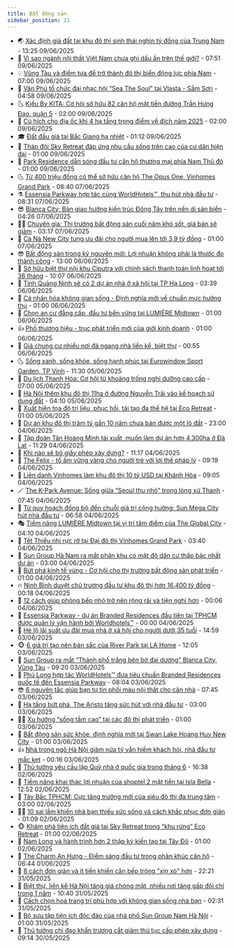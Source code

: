```yaml
---
title: Bất động sản
sidebar_position: 21
---
```


<!-- dantri-bat-dong-san:START -->
- 🌏 [Xác định giá đất tại khu đô thị sinh thái nghìn tỷ đồng của Trung Nam](https://dantri.com.vn/bat-dong-san/xac-dinh-gia-dat-tai-khu-do-thi-sinh-thai-nghin-ty-dong-cua-trung-nam-20250609191530511.htm) - 13:25 09/06/2025
- 👹 [Vì sao ngành nội thất Việt Nam chưa ghi dấu ấn trên thế giới?](https://dantri.com.vn/bat-dong-san/vi-sao-nganh-noi-that-viet-nam-chua-ghi-dau-an-tren-the-gioi-20250607213731069.htm) - 07:51 09/06/2025
- 💡 [Vũng Tàu và điểm tựa để trở thành đô thị biển động lực phía Nam](https://dantri.com.vn/bat-dong-san/vung-tau-va-diem-tua-de-tro-thanh-do-thi-bien-dong-luc-phia-nam-20250609134251535.htm) - 07:00 09/06/2025
- 🌋 [Văn Phú tổ chức đại nhạc hội “Sea The Soul” tại Vlasta - Sầm Sơn](https://dantri.com.vn/bat-dong-san/van-phu-to-chuc-dai-nhac-hoi-sea-the-soul-tai-vlasta-sam-son-20250609114535555.htm) - 04:58 09/06/2025
- 🌜 [Kiều By KITA: Cơ hội sở hữu 82 căn hộ mặt tiền đường Trần Hưng Đạo, quận 5](https://dantri.com.vn/bat-dong-san/kieu-by-kita-co-hoi-so-huu-82-can-ho-mat-tien-duong-tran-hung-dao-quan-5-20250609085231031.htm) - 02:00 09/06/2025
- 💃 [Cú hích cho địa ốc khi 4 hạ tầng trọng điểm về đích năm 2025](https://dantri.com.vn/bat-dong-san/cu-hich-cho-dia-oc-khi-4-ha-tang-trong-diem-ve-dich-nam-2025-20250608224524611.htm) - 02:00 09/06/2025
- 🎓 [Đất đấu giá tại Bắc Giang hạ nhiệt](https://dantri.com.vn/bat-dong-san/dat-dau-gia-tai-bac-giang-ha-nhiet-20250609025934635.htm) - 01:12 09/06/2025
- 🌝 [Tháp đôi Sky Retreat đáp ứng nhu cầu sống trên cao của cư dân hiện đại](https://dantri.com.vn/bat-dong-san/thap-doi-sky-retreat-dap-ung-nhu-cau-song-tren-cao-cua-cu-dan-hien-dai-20250608233228930.htm) - 01:00 09/06/2025
- 🧐 [Park Residence dẫn sóng đầu tư căn hộ thương mại phía Nam Thủ đô](https://dantri.com.vn/bat-dong-san/park-residence-dan-song-dau-tu-can-ho-thuong-mai-phia-nam-thu-do-20250607163622414.htm) - 01:00 09/06/2025
- 🌜 [Từ 400 triệu đồng có thể sở hữu căn hộ The Opus One, Vinhomes Grand Park](https://dantri.com.vn/bat-dong-san/tu-400-trieu-dong-co-the-so-huu-can-ho-the-opus-one-vinhomes-grand-park-20250607152908582.htm) - 08:40 07/06/2025
- ⚗️ [Essensia Parkway hợp tác cùng WorldHotels™, thu hút nhà đầu tư](https://dantri.com.vn/bat-dong-san/essensia-parkway-hop-tac-cung-worldhotels-thu-hut-nha-dau-tu-20250607152337585.htm) - 08:31 07/06/2025
- 😎 [Blanca City: Bản giao hưởng kiến trúc Đông Tây trên nền di sản biển](https://dantri.com.vn/bat-dong-san/blanca-city-ban-giao-huong-kien-truc-dong-tay-tren-nen-di-san-bien-20250607111100353.htm) - 04:26 07/06/2025
- 🧑‍🏫 [Chuyên gia: Thị trường bất động sản cuối năm khó sốt, giá bán sẽ giảm](https://dantri.com.vn/bat-dong-san/chuyen-gia-thi-truong-bat-dong-san-cuoi-nam-kho-sot-gia-ban-se-giam-20250607023926853.htm) - 03:17 07/06/2025
- 💪 [Cà Ná New City tung ưu đãi cho người mua lên tới 3,9 tỷ đồng](https://dantri.com.vn/bat-dong-san/ca-na-new-city-tung-uu-dai-cho-nguoi-mua-len-toi-39-ty-dong-20250606145232980.htm) - 01:00 07/06/2025
- 😎 [Bất động sản trong kỷ nguyên mới: Lợi nhuận không phải là thước đo thành công](https://dantri.com.vn/bat-dong-san/bat-dong-san-trong-ky-nguyen-moi-loi-nhuan-khong-phai-la-thuoc-do-thanh-cong-20250606154650120.htm) - 13:00 06/06/2025
- 🧠 [Sở hữu biệt thự nội khu Ciputra với chính sách thanh toán linh hoạt tới 36 tháng](https://dantri.com.vn/bat-dong-san/so-huu-biet-thu-noi-khu-ciputra-voi-chinh-sach-thanh-toan-linh-hoat-toi-36-thang-20250606164104076.htm) - 10:07 06/06/2025
- 🧰 [Tỉnh Quảng Ninh sẽ có 2 dự án nhà ở xã hội tại TP Hạ Long](https://dantri.com.vn/bat-dong-san/tinh-quang-ninh-se-co-2-du-an-nha-o-xa-hoi-tai-tp-ha-long-20250602012150787.htm) - 03:39 06/06/2025
- 🤩 [Cá nhân hóa không gian sống - Định nghĩa mới về chuẩn mực hưởng thụ](https://dantri.com.vn/bat-dong-san/ca-nhan-hoa-khong-gian-song-dinh-nghia-moi-ve-chuan-muc-huong-thu-20250605154824492.htm) - 01:00 06/06/2025
- 🦆 [Chọn an cư đẳng cấp, đầu tư bền vững tại LUMIÈRE Midtown](https://dantri.com.vn/bat-dong-san/chon-an-cu-dang-cap-dau-tu-ben-vung-tai-lumiere-midtown-20250605154104194.htm) - 01:00 06/06/2025
- 👍 [Phố thương hiệu - trục phát triển mới của giới kinh doanh](https://dantri.com.vn/bat-dong-san/pho-thuong-hieu-truc-phat-trien-moi-cua-gioi-kinh-doanh-20250605153309393.htm) - 01:00 06/06/2025
- 🙉 [Giá chung cư nhiều nơi đã ngang nhà liền kề, biệt thự](https://dantri.com.vn/bat-dong-san/gia-chung-cu-nhieu-noi-da-ngang-nha-lien-ke-biet-thu-20250606020336726.htm) - 00:55 06/06/2025
- 🌜 [Sống xanh, sống khỏe, sống hạnh phúc tại Eurowindow Sport Garden, TP Vinh](https://dantri.com.vn/bat-dong-san/song-xanh-song-khoe-song-hanh-phuc-tai-eurowindow-sport-garden-tp-vinh-20250605172721653.htm) - 11:30 05/06/2025
- 🌋 [Du lịch Thanh Hóa: Cơ hội từ khoảng trống nghỉ dưỡng cao cấp](https://dantri.com.vn/bat-dong-san/du-lich-thanh-hoa-co-hoi-tu-khoang-trong-nghi-duong-cao-cap-20250605134955012.htm) - 07:00 05/06/2025
- 🥰 [Hà Nội thêm khu đô thị 11ha ở đường Nguyễn Trãi vào kế hoạch sử dụng đất](https://dantri.com.vn/bat-dong-san/ha-noi-them-khu-do-thi-11ha-o-duong-nguyen-trai-vao-ke-hoach-su-dung-dat-20250605092202394.htm) - 04:10 05/06/2025
- 💯 [Xuất hiện tọa độ trị liệu, phục hồi, tái tạo đa thế hệ tại Eco Retreat](https://dantri.com.vn/bat-dong-san/xuat-hien-toa-do-tri-lieu-phuc-hoi-tai-tao-da-the-he-tai-eco-retreat-20250604213714895.htm) - 01:00 05/06/2025
- 🤩 [Dự án khu đô thị trăm tỷ gần 10 năm chưa bán được một lô đất](https://dantri.com.vn/bat-dong-san/du-an-khu-do-thi-tram-ty-gan-10-nam-chua-ban-duoc-mot-lo-dat-20250530010039994.htm) - 23:00 04/06/2025
- 💄 [Tập đoàn Tân Hoàng Minh tái xuất, muốn làm dự án hơn 4.300ha ở Đà Lạt](https://dantri.com.vn/bat-dong-san/tap-doan-tan-hoang-minh-tai-xuat-muon-lam-du-an-hon-4300ha-o-da-lat-20250604160317584.htm) - 11:29 04/06/2025
- 🦍 [Khi nào sẽ bỏ giấy phép xây dựng?](https://dantri.com.vn/bat-dong-san/khi-nao-se-bo-giay-phep-xay-dung-20250604171728249.htm) - 11:17 04/06/2025
- 🎡 [The Felix - tổ ấm vững vàng cho người trẻ với lợi thế pháp lý](https://dantri.com.vn/bat-dong-san/the-felix-to-am-vung-vang-cho-nguoi-tre-voi-loi-the-phap-ly-20250604155548003.htm) - 09:19 04/06/2025
- 🐎 [Liên danh Vinhomes làm khu đô thị 10 tỷ USD tại Khánh Hòa](https://dantri.com.vn/bat-dong-san/lien-danh-vinhomes-lam-khu-do-thi-10-ty-usd-tai-khanh-hoa-20250604092428084.htm) - 09:05 04/06/2025
- 🪄 [The K-Park Avenue: Sống giữa “Seoul thu nhỏ” trong lòng xứ Thanh](https://dantri.com.vn/bat-dong-san/the-k-park-avenue-song-giua-seoul-thu-nho-trong-long-xu-thanh-20250604141121054.htm) - 07:45 04/06/2025
- 💼 [Từ quy hoạch đồng bộ đến chuỗi giá trị cộng hưởng: Sun Mega City hút nhà đầu tư](https://dantri.com.vn/bat-dong-san/tu-quy-hoach-dong-bo-den-chuoi-gia-tri-cong-huong-sun-mega-city-hut-nha-dau-tu-20250604135633639.htm) - 06:58 04/06/2025
- 🎭 [Tiềm năng LUMIÈRE Midtown tại vị trí tâm điểm của The Global City](https://dantri.com.vn/bat-dong-san/tiem-nang-lumiere-midtown-tai-vi-tri-tam-diem-cua-the-global-city-20250604110240421.htm) - 04:10 04/06/2025
- 🐻 [Tết Thiếu nhi rực rỡ tại Đại đô thị Vinhomes Grand Park](https://dantri.com.vn/bat-dong-san/tet-thieu-nhi-ruc-ro-tai-dai-do-thi-vinhomes-grand-park-20250604101742419.htm) - 03:40 04/06/2025
- 💃 [Sun Group Hà Nam ra mắt phân khu có mật độ dân cư thấp bậc nhất dự án](https://dantri.com.vn/bat-dong-san/sun-group-ha-nam-ra-mat-phan-khu-co-mat-do-dan-cu-thap-bac-nhat-du-an-20250604092934615.htm) - 03:00 04/06/2025
- 🦣 [Bứt phá kinh tế vùng - Cơ hội cho thị trường bất động sản phát triển](https://dantri.com.vn/bat-dong-san/but-pha-kinh-te-vung-co-hoi-cho-thi-truong-bat-dong-san-phat-trien-20250603233801002.htm) - 01:00 04/06/2025
- 🔥 [Ninh Bình duyệt chủ trương đầu tư khu đô thị hơn 16.400 tỷ đồng](https://dantri.com.vn/bat-dong-san/ninh-binh-duyet-chu-truong-dau-tu-khu-do-thi-hon-16400-ty-dong-20250604001319058.htm) - 00:18 04/06/2025
- 🤩 [12 cách giúp phòng bếp nhỏ trở nên rộng rãi và tiện nghi hơn](https://dantri.com.vn/bat-dong-san/12-cach-giup-phong-bep-nho-tro-nen-rong-rai-va-tien-nghi-hon-20250603092745729.htm) - 00:06 04/06/2025
- 🥳 [Essensia Parkway - dự án Branded Residences đầu tiên tại TPHCM được quản lý vận hành bởi Worldhotels™](https://dantri.com.vn/bat-dong-san/essensia-parkway-du-an-branded-residences-dau-tien-tai-tphcm-duoc-quan-ly-van-hanh-boi-worldhotels-20250603222000296.htm) - 00:00 04/06/2025
- 🤗 [Hé lộ lãi suất ưu đãi mua nhà ở xã hội cho người dưới 35 tuổi](https://dantri.com.vn/kinh-doanh/he-lo-lai-suat-uu-dai-mua-nha-o-xa-hoi-cho-nguoi-duoi-35-tuoi-20250603163232134.htm) - 14:59 03/06/2025
- 🐵 [6 giá trị tạo nên bản sắc của River Park tại LA Home](https://dantri.com.vn/bat-dong-san/6-gia-tri-tao-nen-ban-sac-cua-river-park-tai-la-home-20250603185720608.htm) - 12:05 03/06/2025
- 🤖 [Sun Group ra mắt “Thành phố trắng bên bờ đại dương” Blanca City, Vũng Tàu](https://dantri.com.vn/bat-dong-san/sun-group-ra-mat-thanh-pho-trang-ben-bo-dai-duong-blanca-city-vung-tau-20250603160949938.htm) - 09:20 03/06/2025
- 👺 [Phú Long hợp tác WorldHotels™ đưa tiêu chuẩn Branded Residences quốc tế đến Essensia Parkway](https://dantri.com.vn/bat-dong-san/phu-long-hop-tac-worldhotels-dua-tieu-chuan-branded-residences-quoc-te-den-essensia-parkway-20250603145316704.htm) - 08:04 03/06/2025
- 😎 [6 nguyên tắc giúp bạn tự tin phối màu nội thất cho căn nhà](https://dantri.com.vn/bat-dong-san/6-nguyen-tac-giup-ban-tu-tin-phoi-mau-noi-that-cho-can-nha-20250602145719068.htm) - 07:45 03/06/2025
- 🤠 [Hạ tầng bứt phá, The Aristo tăng sức hút với nhà đầu tư](https://dantri.com.vn/bat-dong-san/ha-tang-but-pha-the-aristo-tang-suc-hut-voi-nha-dau-tu-20250603091845430.htm) - 03:00 03/06/2025
- 👨‍🏫 [Xu hướng “sống tầm cao” tại các đô thị phát triển](https://dantri.com.vn/bat-dong-san/xu-huong-song-tam-cao-tai-cac-do-thi-phat-trien-20250602155527639.htm) - 01:00 03/06/2025
- 🧰 [Bất động sản sức khỏe, định nghĩa mới tại Swan Lake Hoang Huy New City](https://dantri.com.vn/bat-dong-san/bat-dong-san-suc-khoe-dinh-nghia-moi-tai-swan-lake-hoang-huy-new-city-20250602151923098.htm) - 01:00 03/06/2025
- 👍 [Nhà trong ngõ Hà Nội giảm nửa tỷ vẫn hiếm khách hỏi, nhà đầu tư mắc kẹt](https://dantri.com.vn/bat-dong-san/nha-trong-ngo-ha-noi-giam-nua-ty-van-hiem-khach-hoi-nha-dau-tu-mac-ket-20250603032405504.htm) - 00:16 03/06/2025
- 🌈 [Thủ tướng yêu cầu lập Quỹ nhà ở quốc gia trong tháng 6](https://dantri.com.vn/bat-dong-san/thu-tuong-yeu-cau-lap-quy-nha-o-quoc-gia-trong-thang-6-20250602213901511.htm) - 16:38 02/06/2025
- 🐲 [Tiềm năng khai thác lợi nhuận của shoptel 2 mặt tiền tại Isla Bella](https://dantri.com.vn/bat-dong-san/tiem-nang-khai-thac-loi-nhuan-cua-shoptel-2-mat-tien-tai-isla-bella-20250602194757318.htm) - 12:52 02/06/2025
- 💄 [Tây Bắc TPHCM: Cực tăng trưởng mới của siêu đô thị đa trung tâm](https://dantri.com.vn/bat-dong-san/tay-bac-tphcm-cuc-tang-truong-moi-cua-sieu-do-thi-da-trung-tam-20250602093835085.htm) - 03:00 02/06/2025
- 👨‍🏫 [10 sai lầm khiến nhà bạn thiếu sức sống và cách khắc phục đơn giản](https://dantri.com.vn/bat-dong-san/10-sai-lam-khien-nha-ban-thieu-suc-song-va-cach-khac-phuc-don-gian-20250526152753817.htm) - 01:09 02/06/2025
- 🐵 [Khám phá tiện ích đắt giá tại Sky Retreat trong “khu rừng” Eco Retreat](https://dantri.com.vn/bat-dong-san/kham-pha-tien-ich-dat-gia-tai-sky-retreat-trong-khu-rung-eco-retreat-20250601175820154.htm) - 01:00 02/06/2025
- 🎉 [Nam Long và hành trình hơn 2 thập kỷ kiến tạo tại Tây Đô](https://dantri.com.vn/bat-dong-san/nam-long-va-hanh-trinh-hon-2-thap-ky-kien-tao-tai-tay-do-20250530144649604.htm) - 01:00 02/06/2025
- 💫 [The Charm An Hưng - Điểm sáng đầu tư trong phân khúc căn hộ](https://dantri.com.vn/bat-dong-san/the-charm-an-hung-diem-sang-dau-tu-trong-phan-khuc-can-ho-20250531170213729.htm) - 06:44 01/06/2025
- 🦄 [8 cách đơn giản và ít tiền khiến căn bếp trông &quot;xịn xò&quot; hơn](https://dantri.com.vn/bat-dong-san/8-cach-don-gian-va-it-tien-khien-can-bep-trong-xin-xo-hon-20250526160500790.htm) - 22:21 31/05/2025
- 🌮 [Biệt thự, liền kề Hà Nội tăng giá chóng mặt, nhiều nơi tăng gấp đôi chỉ trong 1 năm](https://dantri.com.vn/bat-dong-san/biet-thu-lien-ke-ha-noi-tang-gia-chong-mat-nhieu-noi-tang-gap-doi-chi-trong-1-nam-20250531172538131.htm) - 10:40 31/05/2025
- 💯 [Cách chọn hoa trang trí phù hợp với không gian sống nhà bạn](https://dantri.com.vn/bat-dong-san/cach-chon-hoa-trang-tri-phu-hop-voi-khong-gian-song-nha-ban-20250528110942802.htm) - 02:31 31/05/2025
- 🌊 [Bộ sưu tập tiện ích độc đáo của nhà phố Sun Group Nam Hà Nội](https://dantri.com.vn/bat-dong-san/bo-suu-tap-tien-ich-doc-dao-cua-nha-pho-sun-group-nam-ha-noi-20250530222708650.htm) - 01:00 31/05/2025
- 🤖 [Thủ tướng chỉ đạo khẩn trương cắt giảm thủ tục cấp phép xây dựng](https://dantri.com.vn/bat-dong-san/thu-tuong-chi-dao-khan-truong-cat-giam-thu-tuc-cap-phep-xay-dung-20250530153334036.htm) - 09:14 30/05/2025<!-- dantri-bat-dong-san:END -->
